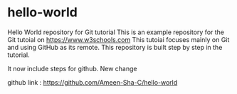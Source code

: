 # hello-world
Hello World repository for Git tutorial
This is an example repository for the Git tutoial on https://www.w3schools.com
This tutoiai focuses mainly on Git and using GitHub as its remote.
This repository is built step by step in the tutorial.

It now include steps for github.
New change

github link : https://github.com/Ameen-Sha-C/hello-world